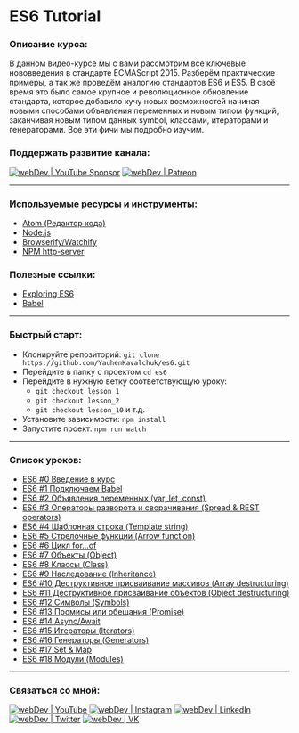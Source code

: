 # ES6 Tutorial

### Описание курса:
В данном видео-курсе мы с вами рассмотрим все ключевые нововведения в стандарте ECMAScript 2015. Разберём практические примеры, а так же проведём аналогию стандартов ES6 и ES5. В своё время это было самое крупное и революционное обновление стандарта, которое добавило кучу новых возможностей начиная новыми способами объявления переменных и новым типом функций, заканчивая новым типом данных symbol, классами, итераторами и генераторами. Все эти фичи мы подробно изучим.

### Поддержать развитие канала:
[<img alt="webDev | YouTube Sponsor" src="https://img.shields.io/badge/Become a sponsor-F70000.svg?&style=for-the-badge&logo=youtube&logoColor=fff" />][sponsor]
[<img alt="webDev | Patreon" src="https://img.shields.io/badge/Become a patron-EF6451.svg?&style=for-the-badge&logo=patreon&logoColor=fff" />][patron]

---

### Используемые ресурсы и инструменты:
- [Atom (Редактор кода)](https://atom.io/)
- [Node.js](https://nodejs.org/en/)
- [Browserify/Watchify](https://github.com/browserify/watchify)
- [NPM http-server](https://www.npmjs.com/package/http-server)

### Полезные ссылки:
- [Exploring ES6](http://exploringjs.com/es6/)
- [Babel](https://babeljs.io/docs/en)

---

### Быстрый старт:
- Клонируйте репозиторий: `git clone https://github.com/YauhenKavalchuk/es6.git`
- Перейдите в папку с проектом `cd es6`
- Перейдите в нужную ветку соответствующую уроку:
  - `git checkout lesson_1`
  - `git checkout lesson_2`
  - `git checkout lesson_10` и т.д.
- Установите зависимости: `npm install`
- Запустите проект: `npm run watch`

---

### Список уроков:
- [ES6 #0 Введение в курс](https://youtu.be/3PDq09nqCTs)
- [ES6 #1 Подключаем Babel](https://youtu.be/x_zq1DpaLAU)
- [ES6 #2 Объявления переменных (var, let, const)](https://youtu.be/8SWnTuG0_Mg)
- [ES6 #3 Операторы разворота и сворачивания (Spread & REST operators)](https://youtu.be/MeLPG4NCB6I)
- [ES6 #4 Шаблонная строка (Template string)](https://youtu.be/5l_3YabRaGc)
- [ES6 #5 Стрелочные функции (Arrow function)](https://youtu.be/PGnNVW5n-3g)
- [ES6 #6 Цикл for…of](https://youtu.be/axEG1v0KnrY)
- [ES6 #7 Объекты (Object)](https://youtu.be/Xxaw11ezP7E)
- [ES6 #8 Классы (Class)](https://youtu.be/BASquaxab_w)
- [ES6 #9 Наследование (Inheritance)](https://youtu.be/y_j7RigHZMI)
- [ES6 #10 Деструктивное присваивание массивов (Array destructuring)](https://youtu.be/hwCOzuKzb2g)
- [ES6 #11 Деструктивное присваивание объектов (Object destructuring)](https://youtu.be/9ZsSNKo3cQ8)
- [ES6 #12 Символы (Symbols)](https://youtu.be/XTrXDgc7oHo)
- [ES6 #13 Промисы или обещания (Promise)](https://youtu.be/XD1MKx7eIuQ)
- [ES6 #14 Async/Await](https://youtu.be/b17RVAqp5QA)
- [ES6 #15 Итераторы (Iterators)](https://youtu.be/HToDur7Gkkw)
- [ES6 #16 Генераторы (Generators)](https://youtu.be/ejdhriCfF8s)
- [ES6 #17 Set & Map](https://youtu.be/eiERfNjeeUc)
- [ES6 #18 Модули (Modules)](https://youtu.be/q_tHi37EMic)

---

### Связаться со мной:
[<img alt="webDev | YouTube" src="https://img.shields.io/badge/youtube-FF0000.svg?&style=for-the-badge&logo=Instagram&logoColor=white" />][youtube]
[<img alt="webDev | Instagram" src="https://img.shields.io/badge/instagram-E4405F.svg?&style=for-the-badge&logo=Instagram&logoColor=white" />][instagram]
[<img alt="webDev | LinkedIn" src="https://img.shields.io/badge/linkedin-0077B5.svg?&style=for-the-badge&logo=linkedin&logoColor=white" />][linkedin]
[<img alt="webDev | Twitter" src="https://img.shields.io/badge/twitter-1DA1F2.svg?&style=for-the-badge&logo=Twitter&logoColor=white" />][twitter]
[<img alt="webDev | VK" src="https://img.shields.io/badge/vk-4680C2.svg?&style=for-the-badge&logo=Twitter&logoColor=white" />][vk]

[youtube]: https://youtube.com/YauhenKavalchuk
[instagram]: https://instagram.com/YauhenKavalchuk
[linkedin]: https://linkedin.com/in/YauhenKavalchuk
[vk]: https://vk.com/YauhenKavalchuk
[twitter]: https://twitter.com/YauhenKavalchuk
[sponsor]: https://www.youtube.com/channel/UCE9ODjNIkOHrnSdkYWLfYhg/join
[patron]: https://www.patreon.com/YauhenKavalchuk
